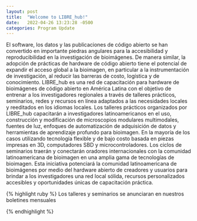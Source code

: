 ```yaml
---
layout: post
title:  "Welcome to LIBRE_hub!"
date:   2022-04-26 13:23:28 -0500
categories: Program Update 
---
```

El software, los datos y las publicaciones de código abierto se han convertido en importante piedras angulares para la accesibilidad y reproducibilidad en la investigación de bioimágenes. De manera similar, la adopción de prácticas de hardware de código abierto tiene el potencial de expandir el acceso global a la bioimagen, en particular a la instrumentación de investigación, al reducir las barreras de costo, logística y de conocimiento. LIBRE_hub es una red de capacitación para hardware de bioimágenes de código abierto en América Latina con el objetivo de entrenar a los investigadores regionales a través de talleres prácticos, seminarios, redes y recursos en línea adaptados a las necesidades locales y reeditados en los idiomas locales. Los talleres prácticos organizados por LIBRE_hub capacitarán a investigadores latinoamericanos en el uso, construcción y modificación de microscopios modulares multimodales, fuentes de luz, enfoques de automatización de adquisición de datos y herramientas de aprendizaje profundo para bioimagen. En la mayoría de los casos utilizando tecnología  flexible y de bajo costo basada en piezas impresas en 3D, computadores SBD y microcontroladores. Los ciclos de seminarios traerán y conectarán oradores internacionales con la comunidad latinoamericana de bioimagen en una amplia gama de tecnologías de bioimagen. 
Esta iniciativa potenciará la comunidad latinoamericana de bioimágenes por medio del hardware abierto de creadores y usuarios para brindar a los investigadores una red local sólida, recursos personalizados accesibles y oportunidades únicas de capacitación práctica.




{% highlight ruby %}
Los talleres y seminarios se anunciaran 
en nuestros boletines mensuales

{% endhighlight %}

[jekyll-docs]: https://jekyllrb.com/docs/home
[jekyll-gh]:   https://github.com/jekyll/jekyll
[jekyll-talk]: https://talk.jekyllrb.com/
